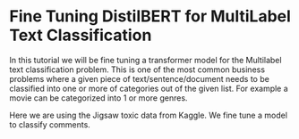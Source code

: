# Fine Tuning DistilBERT for MultiLabel Text Classification

In this tutorial we will be fine tuning a transformer model for the Multilabel text classification problem. This is one of the most common business problems where a given piece of text/sentence/document needs to be classified into one or more of categories out of the given list. For example a movie can be categorized into 1 or more genres.

Here we are using the Jigsaw toxic data from Kaggle. We fine tune a model to classify comments.
